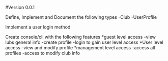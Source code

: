 #Version 0.0.1

Define, Implement and Document the following types
    -Club
    -UserProfile

Implement a user login method

Create console/cli with the following features
    *guest level access
        -view lubs general info
        -create profile
        -login to gain user level access
    *User level access
        -view and modify profile
    *management level access
        -access all profiles 
        -access to modify club info

